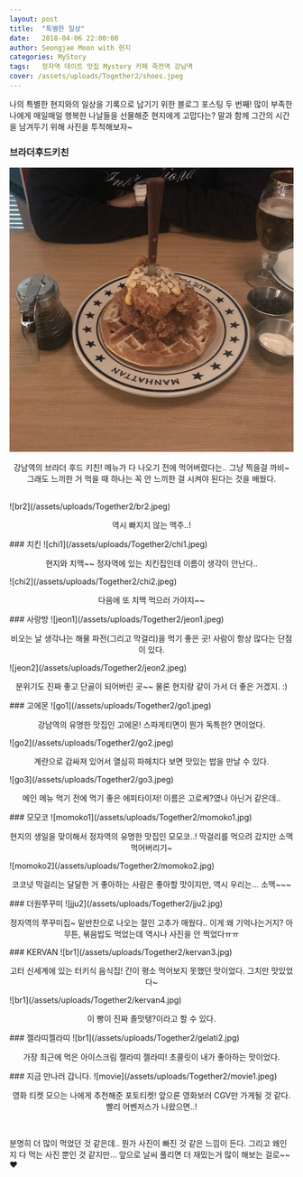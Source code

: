 ```yaml
---
layout: post
title:  "특별한 일상"
date:   2018-04-06 22:00:00
author: Seongjae Moon with 현지
categories: MyStory
tags:   정자역 데이트 맛집 Mystory 카페 죽전역 강남역
cover: /assets/uploads/Together2/shoes.jpeg
---
```


나의 특별한 현지와의 일상을 기록으로 남기기 위한 블로그 포스팅 두 번째! 많이 부족한 나에게 매일매일 행복한 나날들을 선물해준 현지에게 고맙다는? 말과 함께 그간의 시간을 남겨두기 위해 사진을 투척해보자~

### 브라더후드키친
![br1](/assets/uploads/Together2/br1.jpeg)
<p style = "text-align:center;">강남역의 브라더 후드 키친! 메뉴가 다 나오기 전에 먹어버렸다는.. 그냥 찍을걸 까비~ 그래도 느끼한 거 먹을 때 하나는 꼭 안 느끼한 걸 시켜야 된다는 것을 배웠다.</p>
<br>
![br2](/assets/uploads/Together2/br2.jpeg)
<p style = "text-align:center;">역시 빠지지 않는 맥주..!</p>
### 치킨
![chi1](/assets/uploads/Together2/chi1.jpeg)
<p style = "text-align:center;">현지와 치맥~~ 정자역에 있는 치킨집인데 이름이 생각이 안난다..</p>
![chi2](/assets/uploads/Together2/chi2.jpeg)
<p style = "text-align:center;">다음에 또 치맥 먹으러 가야지~~</p>
### 사랑방
![jeon1](/assets/uploads/Together2/jeon1.jpeg)
<p style = "text-align:center;">비오는 날 생각나는 해물 파전(그리고 막걸리)을 먹기 좋은 곳! 사람이 항상 많다는 단점이 있다.</p>
![jeon2](/assets/uploads/Together2/jeon2.jpeg)
<p style = "text-align:center;">분위기도 진짜 좋고 단골이 되어버린 곳~~ 물론 현지랑 같이 가서 더 좋은 거겠지. :)</p>
### 고에몬
![go1](/assets/uploads/Together2/go1.jpeg)
<p style = "text-align:center;">강남역의 유명한 맛집인 고에몬! 스파게티면이 뭔가 독특한? 면이었다.</p>
![go2](/assets/uploads/Together2/go2.jpeg)
<p style = "text-align:center;">계란으로 감싸져 있어서 열심히 파헤치다 보면 맛있는 밥을 만날 수 있다.</p>
![go3](/assets/uploads/Together2/go3.jpeg)
<p style = "text-align:center;">메인 메뉴 먹기 전에 먹기 좋은 에피타이저! 이름은 고로케?였나 아닌거 같은데..</p>
### 모모코
![momoko1](/assets/uploads/Together2/momoko1.jpg)
<p style = "text-align:center;">현지의 생일을 맞이해서 정자역의 유명한 맛집인 모모코..! 막걸리를 먹으려 갔지만 소맥 먹어버리기~</p>
![momoko2](/assets/uploads/Together2/momoko2.jpg)
<p style = "text-align:center;">코코넛 막걸리는 달달한 거 좋아하는 사람은 좋아할 맛이지만, 역시 우리는... 소맥~~~</p>
### 더원쭈꾸미
![jju2](/assets/uploads/Together2/jju2.jpg)
<p style = "text-align:center;">정자역의 쭈꾸미집~ 밑반찬으로 나오는 절인 고추가 매웠다.. 이게 왜 기억나는거지? 아무튼, 볶음밥도 먹었는데 역시나 사진을 안 찍었다ㅠㅠ</p>
### KERVAN
![br1](/assets/uploads/Together2/kervan3.jpg)
<p style = "text-align:center;">고터 신세계에 있는 터키식 음식집! 간이 평소 먹어보지 못했던 맛이었다. 그치만 맛있었다~</p>
![br1](/assets/uploads/Together2/kervan4.jpg)
<p style = "text-align:center;">이 빵이 진짜 졸맛탱?이라고 할 수 있다.</p>
### 젤라띠젤라띠
![br1](/assets/uploads/Together2/gelati2.jpg)
<p style = "text-align:center;">가장 최근에 먹은 아이스크림 젤라띠 젤라띠! 초콜릿이 내가 좋아하는 맛이었다.</p>
### 지금 만나러 갑니다.
![movie](/assets/uploads/Together2/movie1.jpeg)
<p style = "text-align:center;">영화 티켓 모으는 나에게 추천해준 포토티켓! 앞으론 영화보러 CGV만 가게될 것 같다. 빨리 어벤저스가 나왔으면..!</p><br>

분명히 더 많이 먹었던 것 같은데.. 뭔가 사진이 빠진 것 같은 느낌이 든다. 그리고 왜인지 다 먹는 사진 뿐인 것 같지만... 앞으로 날씨 풀리면 더 재밌는거 많이 해보는 걸로~~ &hearts;
